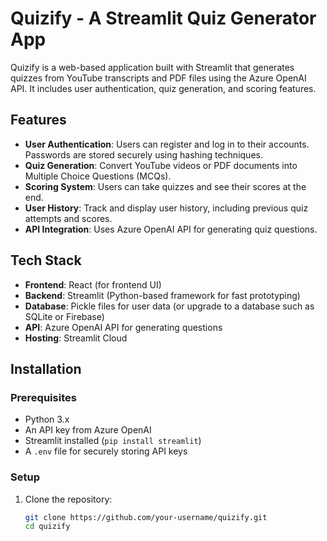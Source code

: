 # Quizify - A Streamlit Quiz Generator App

Quizify is a web-based application built with Streamlit that generates quizzes from YouTube transcripts and PDF files using the Azure OpenAI API. It includes user authentication, quiz generation, and scoring features. 

## Features

- **User Authentication**: Users can register and log in to their accounts. Passwords are stored securely using hashing techniques.
- **Quiz Generation**: Convert YouTube videos or PDF documents into Multiple Choice Questions (MCQs).
- **Scoring System**: Users can take quizzes and see their scores at the end.
- **User History**: Track and display user history, including previous quiz attempts and scores.
- **API Integration**: Uses Azure OpenAI API for generating quiz questions.

## Tech Stack

- **Frontend**: React (for frontend UI)
- **Backend**: Streamlit (Python-based framework for fast prototyping)
- **Database**: Pickle files for user data (or upgrade to a database such as SQLite or Firebase)
- **API**: Azure OpenAI API for generating questions
- **Hosting**: Streamlit Cloud

## Installation

### Prerequisites

- Python 3.x
- An API key from Azure OpenAI
- Streamlit installed (`pip install streamlit`)
- A `.env` file for securely storing API keys

### Setup

1. Clone the repository:

   ```bash
   git clone https://github.com/your-username/quizify.git
   cd quizify
